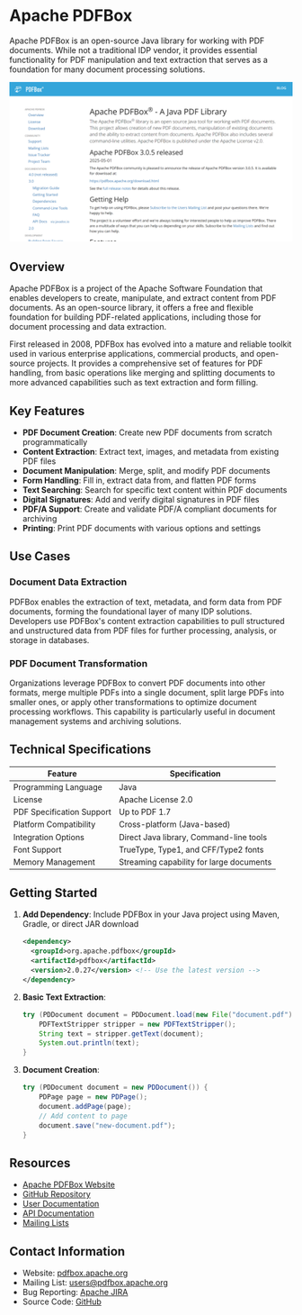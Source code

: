 # Apache PDFBox

Apache PDFBox is an open-source Java library for working with PDF documents. While not a traditional IDP vendor, it provides essential functionality for PDF manipulation and text extraction that serves as a foundation for many document processing solutions.

![Apache PDFBox](assets\apache-pdfbox.png)


## Overview

Apache PDFBox is a project of the Apache Software Foundation that enables developers to create, manipulate, and extract content from PDF documents. As an open-source library, it offers a free and flexible foundation for building PDF-related applications, including those for document processing and data extraction.

First released in 2008, PDFBox has evolved into a mature and reliable toolkit used in various enterprise applications, commercial products, and open-source projects. It provides a comprehensive set of features for PDF handling, from basic operations like merging and splitting documents to more advanced capabilities such as text extraction and form filling.

## Key Features

- **PDF Document Creation**: Create new PDF documents from scratch programmatically
- **Content Extraction**: Extract text, images, and metadata from existing PDF files
- **Document Manipulation**: Merge, split, and modify PDF documents
- **Form Handling**: Fill in, extract data from, and flatten PDF forms
- **Text Searching**: Search for specific text content within PDF documents
- **Digital Signatures**: Add and verify digital signatures in PDF files
- **PDF/A Support**: Create and validate PDF/A compliant documents for archiving
- **Printing**: Print PDF documents with various options and settings

## Use Cases

### Document Data Extraction

PDFBox enables the extraction of text, metadata, and form data from PDF documents, forming the foundational layer of many IDP solutions. Developers use PDFBox's content extraction capabilities to pull structured and unstructured data from PDF files for further processing, analysis, or storage in databases.

### PDF Document Transformation

Organizations leverage PDFBox to convert PDF documents into other formats, merge multiple PDFs into a single document, split large PDFs into smaller ones, or apply other transformations to optimize document processing workflows. This capability is particularly useful in document management systems and archiving solutions.

## Technical Specifications

| Feature | Specification |
|---------|---------------|
| Programming Language | Java |
| License | Apache License 2.0 |
| PDF Specification Support | Up to PDF 1.7 |
| Platform Compatibility | Cross-platform (Java-based) |
| Integration Options | Direct Java library, Command-line tools |
| Font Support | TrueType, Type1, and CFF/Type2 fonts |
| Memory Management | Streaming capability for large documents |

## Getting Started

1. **Add Dependency**: Include PDFBox in your Java project using Maven, Gradle, or direct JAR download
   ```xml
   <dependency>
     <groupId>org.apache.pdfbox</groupId>
     <artifactId>pdfbox</artifactId>
     <version>2.0.27</version> <!-- Use the latest version -->
   </dependency>
   ```

2. **Basic Text Extraction**:
   ```java
   try (PDDocument document = PDDocument.load(new File("document.pdf"))) {
       PDFTextStripper stripper = new PDFTextStripper();
       String text = stripper.getText(document);
       System.out.println(text);
   }
   ```

3. **Document Creation**:
   ```java
   try (PDDocument document = new PDDocument()) {
       PDPage page = new PDPage();
       document.addPage(page);
       // Add content to page
       document.save("new-document.pdf");
   }
   ```

## Resources

- [Apache PDFBox Website](https://pdfbox.apache.org/)
- [GitHub Repository](https://github.com/apache/pdfbox)
- [User Documentation](https://pdfbox.apache.org/2.0/documentation.html)
- [API Documentation](https://pdfbox.apache.org/2.0/javadocs.html)
- [Mailing Lists](https://pdfbox.apache.org/3.0/support.html#mailing-lists)

## Contact Information

- Website: [pdfbox.apache.org](https://pdfbox.apache.org/)
- Mailing List: [users@pdfbox.apache.org](mailto:users@pdfbox.apache.org)
- Bug Reporting: [Apache JIRA](https://issues.apache.org/jira/browse/PDFBOX)
- Source Code: [GitHub](https://github.com/apache/pdfbox)
